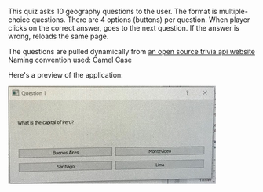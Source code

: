 This quiz asks 10 geography questions to the user.
The format is multiple-choice questions. There are 4 options (buttons)
per question. When player clicks on the correct answer, goes to the next question. If the answer is wrong, reloads the same page.

The questions are pulled dynamically from [an open source trivia api website](https://opentdb.com/api_config.php)
Naming convention used: Camel Case

Here's a preview of the application: 

![Geography Quiz](https://github.com/megmugur/MegsCodeGallery/blob/master/Qt_Projects/GeographyQuizRestApi/QuizScreenshot.jpg)